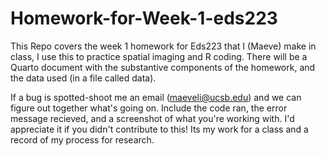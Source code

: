 # Homework-for-Week-1-eds223
This Repo covers the week 1 homework for Eds223 that I (Maeve) make in class, I use this to practice spatial imaging and R coding. There will be a Quarto document with the substantive components of the homework, and the data used (in a file called data). 

If a bug is spotted-shoot me an email (maeveli@ucsb.edu) and we can figure out together what's going on. Include the code ran, the error message recieved, and a screenshot of what you're working with. I'd appreciate it if you didn't contribute to this! Its my work for a class and a record of my process for research.
